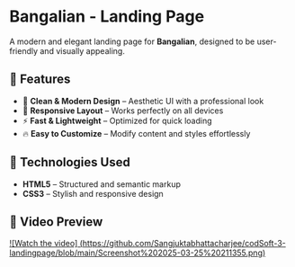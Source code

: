 # Bangalian - Landing Page  

A modern and elegant landing page for **Bangalian**, designed to be user-friendly and visually appealing.  

## 🌟 Features  

- 🎨 **Clean & Modern Design** – Aesthetic UI with a professional look  
- 📱 **Responsive Layout** – Works perfectly on all devices  
- ⚡ **Fast & Lightweight** – Optimized for quick loading  
- 🔥 **Easy to Customize** – Modify content and styles effortlessly  

## 🚀 Technologies Used  

- **HTML5** – Structured and semantic markup  
- **CSS3** – Stylish and responsive design  

## 🎥 Video Preview  

[![Watch the video] (https://github.com/Sangjuktabhattacharjee/codSoft-3-landingpage/blob/main/Screenshot%202025-03-25%20211355.png)](https://github.com/Sangjuktabhattacharjee/codSoft-3-landingpage/blob/main/Screen%20Recording%202025-03-25%20205712.mp4)
